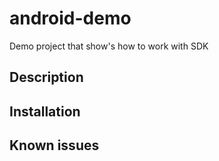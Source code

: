 # android-demo
Demo project that show's how to work with SDK

## Description

## Installation

## Known issues
